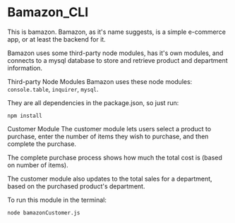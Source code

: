 # Bamazon_CLI

This is bamazon. Bamazon, as it's name suggests, is a simple e-commerce app, or at least the backend for it. 

Bamazon uses some third-party node modules, has it's own modules, and connects to a mysql database to store and retrieve product and department information.

Third-party Node Modules
Bamazon uses these node modules: ```console.table```, ```inquirer```, ```mysql```.

They are all dependencies in the package.json, so just run:

```npm install```

Customer Module
The customer module lets users select a product to purchase, enter the number of items they wish to purchase, and then complete the purchase.

The complete purchase process shows how much the total cost is (based on number of items).

The customer module also updates to the total sales for a department, based on the purchased product's department.

To run this module in the terminal:

```node bamazonCustomer.js```
